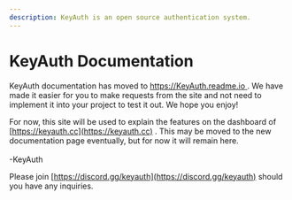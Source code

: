```yaml
---
description: KeyAuth is an open source authentication system.
---
```


# KeyAuth Documentation

KeyAuth documentation has moved to [https://KeyAuth.readme.io ](https://keyauth.readme.io). We have made it easier for you to make requests from the site and not need to implement it into your project to test it out. We hope you enjoy!

For now, this site will be used to explain the features on the dashboard of [https://keyauth.cc](https://keyauth.cc) . This may be moved to the new documentation page eventually, but for now it will remain here.\
\
\-KeyAuth



Please join [https://discord.gg/keyauth](https://discord.gg/keyauth) should you have any inquiries.

